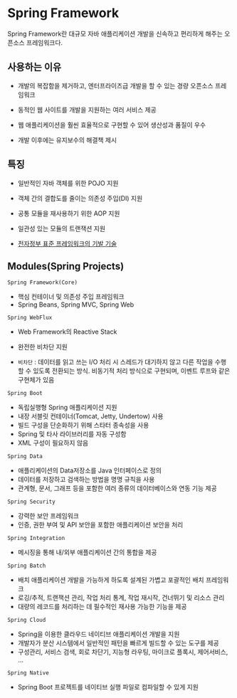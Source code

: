 # Spring Framework
Spring Framework란 대규모 자바 애플리케이션 개발을 신속하고 편리하게 해주는 오픈소스 프레임워크다.

## 사용하는 이유
- 개발의 복잡함을 제거하고, 엔터프라이즈급 개발을 할 수 있는 경량 오픈소스 프레임워크

- 동적인 웹 사이트를 개발을 지원하는 여러 서비스 제공

- 웹 애플리케이션을 훨씬 효율적으로 구현할 수 있어 생산성과 품질이 우수

- 개발 이후에는 유지보수의 해결책 제시

## 특징
- 일반적인 자바 객체를 위한 POJO 지원

- 객체 간의 결합도를 줄이는 의존성 주입(DI) 지원

- 공통 모듈을 재사용하기 위한 AOP 지원

- 일관성 있는 모듈의 트랜잭션 지원

- [전자정부 표준 프레임워크의 기발 기술](https://www.egovframe.go.kr/home/main.do)

## Modules(Spring Projects)
`Spring Framework(Core)`
- 핵심 컨테이너 및 의존성 주입 프레임워크
- Spring Beans, Spring MVC, Spring Web

`Spring WebFlux`
- Web Framework의 Reactive Stack
- 완전한 비차단 지원

- `비차단` : 데이터를 읽고 쓰는 I/O 처리 시 스레드가 대기하지 않고 다른 작업을 수행할 수 있도록 전환되는 방식. 비동기적 처리 방식으로 구현되며, 이벤트 루프와 같은 구현체가 있음

`Spring Boot`
- 독립실행형 Spring 애플리케이션 지원
- 내장 서블릿 컨테이너(Tomcat, Jetty, Undertow) 사용
- 빌드 구성을 단순화하기 위해 스타터 종속성을 사용
- Spring 및 타사 라이브러리를 자동 구성함
- XML 구성이 필요하지 않음

`Spring Data`
- 애플리케이션의 Data저장소를 Java 인터페이스로 정의
- 데이터를 저장하고 검색하는 방법을 명명 규칙을 사용
- 관계형, 문서, 그래프 등을 포함한 여러 종류의 데이터베이스와 연동 기능 제공

`Spring Security`
- 강력한 보안 프레임워크
- 인증, 권한 부여 및 API 보안을 포함한 애플리케이션 보안을 처리

`Spring Integration`
- 메시징을 통해 내/외부 애플리케이션 간의 통합을 제공

`Spring Batch`
- 배치 애플리케이션 개발을 가능하게 하도록 설계된 가볍고 포괄적인 배치 프레임워크
- 로깅/추적, 트랜잭션 관리, 작업 처리 통계, 작업 재시작, 건너뛰기 및 리소스 관리
- 대량의 레코드를 처리하는 데 필수적인 재사용 가능한 기능을 제공

`Spring Cloud`
- Spring을 이용한 클라우드 네이티브 애플리케이션 개발을 지원
- 개발자가 분산 시스템에서 일반적인 패턴을 빠르게 빌드할 수 있는 도구를 제공
- 구성관리, 서비스 검색, 회로 차단기, 지능형 라우팅, 마이크로 플록시, 제어서비스, ...

`Spring Native`
- Spring Boot 프로젝트를 네이티브 실행 파일로 컴파일할 수 있게 지원

